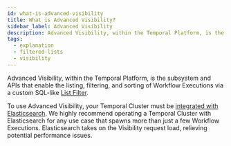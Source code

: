 ```yaml
---
id: what-is-advanced-visibility
title: What is Advanced Visibility?
sidebar_label: Advanced Visibility
description: Advanced Visibility, within the Temporal Platform, is the subsystem and APIs that enable the listing, filtering, and sorting of Workflow Executions via an SQL-like query syntax.
tags:
  - explanation
  - filtered-lists
  - visibility
---
```


Advanced Visibility, within the Temporal Platform, is the subsystem and APIs that enable the listing, filtering, and sorting of Workflow Executions via a custom SQL-like [List Filter](/docs/concepts/what-is-a-list-filter).

To use Advanced Visibility, your Temporal Cluster must be [integrated with Elasticsearch](/docs/content/how-to-integrate-elasticsearch-into-a-temporal-cluster).
We highly recommend operating a Temporal Cluster with Elasticsearch for any use case that spawns more than just a few Workflow Executions.
Elasticsearch takes on the Visibility request load, relieving potential performance issues.
